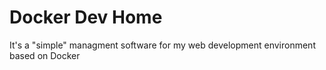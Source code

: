 # Docker Dev Home

It's a "simple" managment software for my web development environment based on Docker
